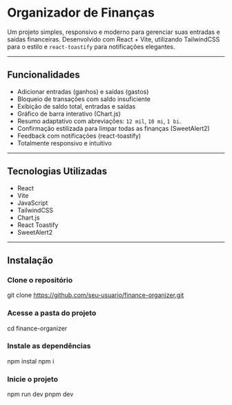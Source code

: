 # Organizador de Finanças

Um projeto simples, responsivo e moderno para gerenciar suas entradas e saídas financeiras. Desenvolvido com React + Vite, utilizando TailwindCSS para o estilo e `react-toastify` para notificações elegantes.

---

## Funcionalidades

- Adicionar entradas (ganhos) e saídas (gastos)
- Bloqueio de transações com saldo insuficiente
- Exibição de saldo total, entradas e saídas
- Gráfico de barra interativo (Chart.js)
- Resumo adaptativo com abreviações: `12 mil`, `10 mi`, `1 bi`.
- Confirmação estilizada para limpar todas as finanças (SweetAlert2)
- Feedback com notificações (react-toastify)
- Totalmente responsivo e intuitivo

---

## Tecnologias Utilizadas

- React
- Vite
- JavaScript
- TailwindCSS
- Chart.js
- React Toastify
- SweetAlert2

---

## Instalação

### Clone o repositório

git clone https://github.com/seu-usuario/finance-organizer.git 

### Acesse a pasta do projeto
cd finance-organizer

### Instale as dependências
npm instal
npm i

### Inicie o projeto
npm run dev
pnpm dev